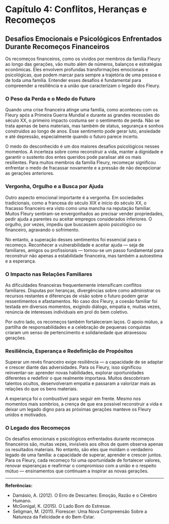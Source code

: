 
# Capítulo 4: Conflitos, Heranças e Recomeços

## Desafios Emocionais e Psicológicos Enfrentados Durante Recomeços Financeiros

Os recomeços financeiros, como os vividos por membros da família Fleury ao longo das gerações, vão muito além de números, balanços e estratégias econômicas. Eles envolvem profundas transformações emocionais e psicológicas, que podem marcar para sempre a trajetória de uma pessoa e de toda uma família. Entender esses desafios é fundamental para compreender a resiliência e a união que caracterizam o legado dos Fleury.

### O Peso da Perda e o Medo do Futuro

Quando uma crise financeira atinge uma família, como aconteceu com os Fleury após a Primeira Guerra Mundial e durante as grandes recessões do século XX, o primeiro impacto costuma ser o sentimento de perda. Não se trata apenas de bens materiais, mas também de status, segurança e sonhos construídos ao longo de anos. Esse sentimento pode gerar luto, ansiedade e até depressão, especialmente quando o futuro parece incerto.

O medo do desconhecido é um dos maiores desafios psicológicos nesses momentos. A incerteza sobre como reconstruir a vida, manter a dignidade e garantir o sustento dos entes queridos pode paralisar até os mais resilientes. Para muitos membros da família Fleury, recomeçar significou enfrentar o medo de fracassar novamente e a pressão de não decepcionar as gerações anteriores.

### Vergonha, Orgulho e a Busca por Ajuda

Outro aspecto emocional importante é a vergonha. Em sociedades tradicionais, como a francesa do século XIX e início do século XX, o fracasso financeiro era visto como uma mancha na reputação familiar. Muitos Fleury sentiram-se envergonhados ao precisar vender propriedades, pedir ajuda a parentes ou aceitar empregos considerados inferiores. O orgulho, por vezes, impediu que buscassem apoio psicológico ou financeiro, agravando o sofrimento.

No entanto, a superação desses sentimentos foi essencial para o recomeço. Reconhecer a vulnerabilidade e aceitar ajuda — seja de familiares, amigos ou profissionais — tornou-se um passo fundamental para reconstruir não apenas a estabilidade financeira, mas também a autoestima e a esperança.

### O Impacto nas Relações Familiares

As dificuldades financeiras frequentemente intensificam conflitos familiares. Disputas por heranças, divergências sobre como administrar os recursos restantes e diferenças de visão sobre o futuro podem gerar ressentimentos e afastamentos. No caso dos Fleury, a coesão familiar foi testada em diversos momentos, exigindo diálogo, empatia e, muitas vezes, renúncia de interesses individuais em prol do bem coletivo.

Por outro lado, os recomeços também fortaleceram laços. O apoio mútuo, a partilha de responsabilidades e a celebração de pequenas conquistas criaram um senso de pertencimento e solidariedade que atravessou gerações.

### Resiliência, Esperança e Redefinição de Propósitos

Superar um revés financeiro exige resiliência — a capacidade de se adaptar e crescer diante das adversidades. Para os Fleury, isso significou reinventar-se: aprender novas habilidades, explorar oportunidades diferentes e redefinir o que realmente importava. Muitos descobriram talentos ocultos, desenvolveram empatia e passaram a valorizar mais as relações do que os bens materiais.

A esperança foi o combustível para seguir em frente. Mesmo nos momentos mais sombrios, a crença de que era possível reconstruir a vida e deixar um legado digno para as próximas gerações manteve os Fleury unidos e motivados.

### O Legado dos Recomeços

Os desafios emocionais e psicológicos enfrentados durante recomeços financeiros são, muitas vezes, invisíveis aos olhos de quem observa apenas os resultados materiais. No entanto, são eles que moldam o verdadeiro legado de uma família: a capacidade de superar, aprender e crescer juntos. Para os Fleury, cada recomeço foi uma oportunidade de fortalecer valores, renovar esperanças e reafirmar o compromisso com a união e o respeito mútuo — ensinamentos que continuam a inspirar as novas gerações.

---

**Referências:**
- Damásio, A. (2012). O Erro de Descartes: Emoção, Razão e o Cérebro Humano.
- McGonigal, K. (2015). O Lado Bom do Estresse.
- Seligman, M. (2011). Florescer: Uma Nova Compreensão Sobre a Natureza da Felicidade e do Bem-Estar.
```
